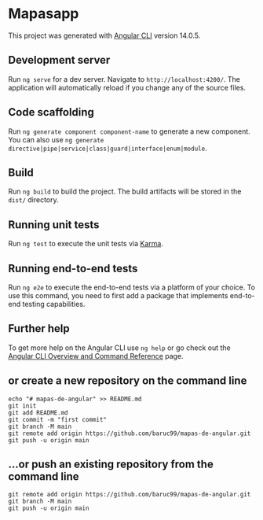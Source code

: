 # Mapasapp

This project was generated with [Angular CLI](https://github.com/angular/angular-cli) version 14.0.5.

## Development server

Run `ng serve` for a dev server. Navigate to `http://localhost:4200/`. The application will automatically reload if you change any of the source files.

## Code scaffolding

Run `ng generate component component-name` to generate a new component. You can also use `ng generate directive|pipe|service|class|guard|interface|enum|module`.

## Build

Run `ng build` to build the project. The build artifacts will be stored in the `dist/` directory.

## Running unit tests

Run `ng test` to execute the unit tests via [Karma](https://karma-runner.github.io).

## Running end-to-end tests

Run `ng e2e` to execute the end-to-end tests via a platform of your choice. To use this command, you need to first add a package that implements end-to-end testing capabilities.

## Further help

To get more help on the Angular CLI use `ng help` or go check out the [Angular CLI Overview and Command Reference](https://angular.io/cli) page.


## or create a new repository on the command line
```
echo "# mapas-de-angular" >> README.md
git init
git add README.md
git commit -m "first commit"
git branch -M main
git remote add origin https://github.com/baruc99/mapas-de-angular.git
git push -u origin main
```
## …or push an existing repository from the command line
```
git remote add origin https://github.com/baruc99/mapas-de-angular.git
git branch -M main
git push -u origin main
```